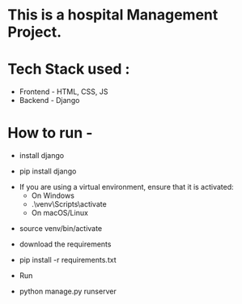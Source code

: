 # This is a hospital Management Project.
# Tech Stack used : 
* Frontend - HTML, CSS, JS
* Backend - Django

# How to run -
* install django 
 - pip install django
* If you are using a virtual environment, ensure that it is activated:
  - On Windows 
  - .\venv\Scripts\activate 
  - On macOS/Linux 
 - source venv/bin/activate  
* download the requirements 
 - pip install -r requirements.txt
* Run  
 - python manage.py runserver
 